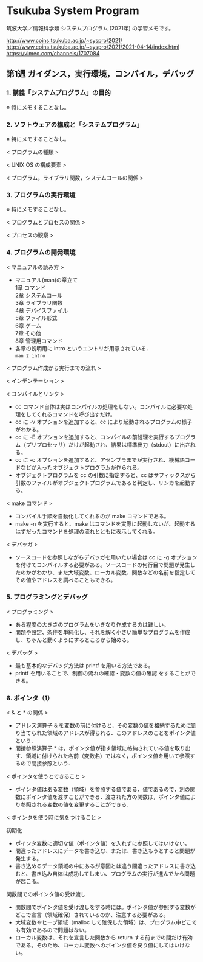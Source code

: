 # Tsukuba System Program

筑波大学／情報科学類 システムプログラム (2021年) の学習メモです。  

http://www.coins.tsukuba.ac.jp/~syspro/2021/  
http://www.coins.tsukuba.ac.jp/~syspro/2021/2021-04-14/index.html  
https://vimeo.com/channels/1707084  


## 第1週 ガイダンス，実行環境，コンパイル，デバッグ

### 1. 講義「システムプログラム」の目的

※ 特にメモすることなし。  

### 2. ソフトウェアの構成と「システムプログラム」

※ 特にメモすることなし。  

< プログラムの種類 >  

< UNIX OS の構成要素 >  

< プログラム，ライブラリ関数，システムコールの関係 >  

### 3. プログラムの実行環境

※ 特にメモすることなし。  

< プログラムとプロセスの関係 >  

< プロセスの観察 >  

### 4. プログラムの開発環境

< マニュアルの読み方 >  

- マニュアル(man)の章立て  
	1章	コマンド  
	2章	システムコール  
	3章	ライブラリ関数  
	4章	デバイスファイル  
	5章	ファイル形式  
	6章	ゲーム  
	7章	その他  
	8章	管理用コマンド  
- 各章の説明用に intro というエントリが用意されている．  
	`man 2 intro`  

< プログラム作成から実行までの流れ >  

< インデンテーション >  

< コンパイルとリンク >  

- cc コマンド自体は実はコンパイルの処理をしない。コンパイルに必要な処理をしてくれるコマンドを呼び出すだけ。  
- cc に -v オプションを追加すると、cc により起動されるプログラムの様子がわかる。  
- cc に -E オプションを追加すると、コンパイルの前処理を実行するプログラム（プリプロセッサ）だけが起動され、結果は標準出力（stdout）に出される。
- cc に -c オプションを追加すると、アセンブラまでが実行され、機械語コードなどが入ったオブジェクトプログラムが作られる。
- オブジェクトプログラムを cc の引数に指定すると、cc はサフィックスから引数のファイルがオブジェクトプログラムであると判定し、リンカを起動する。

< make コマンド >  

- コンパイル手順を自動化してくれるのが make コマンドである。  
- make -n を実行すると、make はコマンドを実際に起動しないが、起動するはずだったコマンドを処理の流れとともに表示してくれる。  

< デバッガ >  

- ソースコードを参照しながらデバッガを用いたい場合は cc に -g オプションを付けてコンパイルする必要がある。ソースコードの何行目で問題が発生したのかがわかり、また大域変数、ローカル変数、関数などの名前を指定してその値やアドレスを調べることもできる。  

### 5. プログラミングとデバッグ

< プログラミング >  

- ある程度の大きさのプログラムをいきなり作成するのは難しい。  
- 問題や設定、条件を単純化し、それを解く小さい簡単なプログラムを作成し、ちゃんと動くようにするところから始める。  

< デバッグ >  

- 最も基本的なデバッグ方法は printf を用いる方法である。  
- printf を用いることで、制御の流れの確認・変数の値の確認 をすることができる。  

### 6. ポインタ（1）

< & と * の関係 >  

- アドレス演算子 & を変数の前に付けると，その変数の値を格納するために割り当てられた領域のアドレスが得られる．このアドレスのことをポインタ値という．  
- 間接参照演算子 * は，ポインタ値が指す領域に格納されている値を取り出す．領域に付けられた名前（変数名）ではなく，ポインタ値を用いて参照するので間接参照という．  

< ポインタを使うとできること >  

- ポインタ値はある変数（領域）を参照する値である．値であるので，別の関数にポインタ値を渡すことができる．渡された方の関数は，ポインタ値により参照される変数の値を変更することができる．  

< ポインタを使う時に気をつけること >  

初期化  

- ポインタ変数に適切な値（ポインタ値）を入れずに参照してはいけない。  
- 間違ったアドレスにデータを書き込む、または、書き込もうとすると問題が発生する。  
- 書き込めるデータ領域の中にあるが意図とは違う間違ったアドレスに書き込むと、書き込み自体は成功してしまい、プログラムの実行が進んでから問題が起こる。  

関数間でのポインタ値の受け渡し  

- 関数間でポインタ値を受け渡しをする時には。ポインタ値が参照する変数がどこで宣言（領域確保）されているのか、注意する必要がある。  
-  大域変数やヒープ領域（malloc して確保した領域）は、プログラム中どこでも有効であるので問題はない。  
- ローカル変数は、それを宣言した関数から return する前までの間だけ有効である。そのため、ローカル変数へのポインタ値を戻り値にしてはいけない。  

